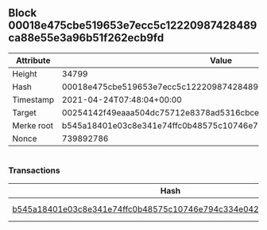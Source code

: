 ## Block 00018e475cbe519653e7ecc5c12220987428489ca88e55e3a96b51f262ecb9fd

Attribute | Value
--- | ---
Height | 34799
Hash | 00018e475cbe519653e7ecc5c12220987428489ca88e55e3a96b51f262ecb9fd
Timestamp | 2021-04-24T07:48:04+00:00
Target | 00254142f49eaaa504dc75712e8378ad5316cbcead634704b3734b6271167cc4
Merke root | b545a18401e03c8e341e74ffc0b48575c10746e794c334e0422273505b0a7ac0
Nonce | 739892786

```

```

### Transactions

Hash | Amount
--- | ---
[b545a18401e03c8e341e74ffc0b48575c10746e794c334e0422273505b0a7ac0](b545a18401e03c8e341e74ffc0b48575c10746e794c334e0422273505b0a7ac0.md) | 10.00000000 SKEPTI 
